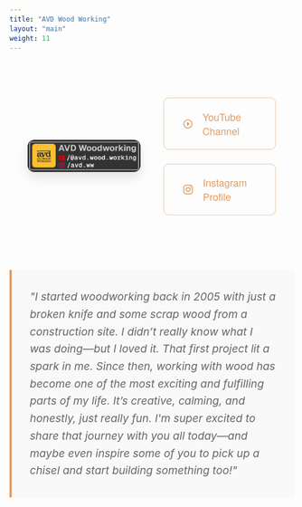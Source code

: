 ```yaml
---
title: "AVD Wood Working"
layout: "main"
weight: 11
---
```


<div class="hero-container">
    <div class="image-column">
        <img src="AVD_Soc.png" alt="Woodworking Projects" class="main-image">
    </div>
    <div class="social-links">
        <a href="https://www.youtube.com/@AVD.Wood.Working" target="_blank" rel="noopener" class="social-button youtube">
            <svg class="social-icon" viewBox="0 0 24 24">
                <path d="M10 16.5l6-4.5-6-4.5v9zM12 2C6.48 2 2 6.48 2 12s4.48 10 10 10 10-4.48 10-10S17.52 2 12 2zm0 18c-4.41 0-8-3.59-8-8s3.59-8 8-8 8 3.59 8 8-3.59 8-8 8z"/>
            </svg>
            YouTube Channel
        </a>
        <a href="https://www.instagram.com/avd.ww" target="_blank" rel="noopener" class="social-button instagram">
            <svg class="social-icon" viewBox="0 0 24 24">
                <path d="M7.8 2h8.4C19.4 2 22 4.6 22 7.8v8.4a5.8 5.8 0 0 1-5.8 5.8H7.8C4.6 22 2 19.4 2 16.2V7.8A5.8 5.8 0 0 1 7.8 2m-.2 2A3.6 3.6 0 0 0 4 7.6v8.8C4 18.39 5.61 20 7.6 20h8.8a3.6 3.6 0 0 0 3.6-3.6V7.6C20 5.61 18.39 4 16.4 4H7.6m9.65 1.5a1.25 1.25 0 0 1 1.25 1.25A1.25 1.25 0 0 1 17.25 8 1.25 1.25 0 0 1 16 6.75a1.25 1.25 0 0 1 1.25-1.25M12 7a5 5 0 0 1 5 5 5 5 0 0 1-5 5 5 5 0 0 1-5-5 5 5 0 0 1 5-5m0 2a3 3 0 0 0-3 3 3 3 0 0 0 3 3 3 3 0 0 0 3-3 3 3 0 0 0-3-3z"/>
            </svg>
            Instagram Profile
        </a>
    </div>
</div>

<blockquote class="bio-quote">
    "I started woodworking back in 2005 with just a broken knife and some scrap wood from a construction site. I didn’t really know what I was doing—but I loved it. That first project lit a spark in me. Since then, working with wood has become one of the most exciting and fulfilling parts of my life. It’s creative, calming, and honestly, just really fun. I'm super excited to share that journey with you all today—and maybe even inspire some of you to pick up a chisel and start building something too!"
</blockquote>

<style>
.hero-container {
    display: grid;
    grid-template-columns: 1fr 1fr;
    gap: 40px;
    max-width: 1200px;
    margin: 3rem auto;
    padding: 2rem;
    align-items: center;
}

.main-image {
    width: 100%;
    height: auto;
    border-radius: 12px;
    box-shadow: 0 10px 20px rgba(0,0,0,0.1);
    transition: transform 0.3s ease;
}

.social-links {
    display: flex;
    flex-direction: column;
    gap: 1.5rem;
}

.social-button {
    display: flex;
    align-items: center;
    gap: 1rem;
    padding: 1.2rem 2rem;
    color: #e29b62;
    text-decoration: none;
    border: 2px solid rgba(226, 155, 98, 0.3);
    border-radius: 10px;
    transition: all 0.3s ease;
    font-family: 'Helvetica Neue', sans-serif;
    font-size: 1.1rem;
    font-weight: 500;
    background: rgba(255,255,255,0.05);
}

.social-icon {
    width: 28px;
    height: 28px;
    fill: currentColor;
}

.social-button:hover {
    background: rgba(226, 155, 98, 0.1);
    transform: translateY(-3px);
    box-shadow: 0 5px 15px rgba(226, 155, 98, 0.2);
}

.bio-quote {
    max-width: 800px;
    margin: 4rem auto;
    padding: 2rem;
    font-size: 1.2rem;
    line-height: 1.6;
    color: #666;
    border-left: 4px solid #e29b62;
    background: #f9f9f9;
    font-style: italic;
}

@media (max-width: 768px) {
    .hero-container {
        grid-template-columns: 1fr;
        text-align: center;
        padding: 1rem;
    }

    .social-button {
        justify-content: center;
    }

    .bio-quote {
        margin: 2rem 1rem;
        padding: 1rem;
        font-size: 1rem;
    }
}
</style>
